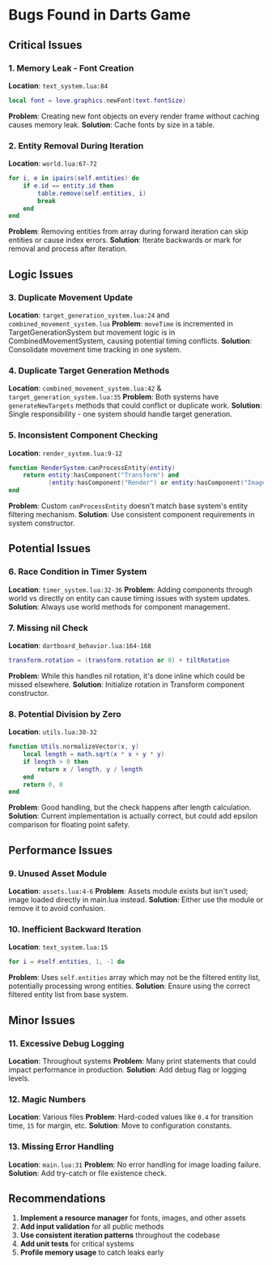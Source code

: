 # Bugs Found in Darts Game

## Critical Issues

### 1. Memory Leak - Font Creation
**Location**: `text_system.lua:84`
```lua
local font = love.graphics.newFont(text.fontSize)
```
**Problem**: Creating new font objects on every render frame without caching causes memory leak.
**Solution**: Cache fonts by size in a table.

### 2. Entity Removal During Iteration
**Location**: `world.lua:67-72`
```lua
for i, e in ipairs(self.entities) do
    if e.id == entity.id then
        table.remove(self.entities, i)
        break
    end
end
```
**Problem**: Removing entities from array during forward iteration can skip entities or cause index errors.
**Solution**: Iterate backwards or mark for removal and process after iteration.

## Logic Issues

### 3. Duplicate Movement Update
**Location**: `target_generation_system.lua:24` and `combined_movement_system.lua`
**Problem**: `moveTime` is incremented in TargetGenerationSystem but movement logic is in CombinedMovementSystem, causing potential timing conflicts.
**Solution**: Consolidate movement time tracking in one system.

### 4. Duplicate Target Generation Methods
**Location**: `combined_movement_system.lua:42` & `target_generation_system.lua:35`
**Problem**: Both systems have `generateNewTargets` methods that could conflict or duplicate work.
**Solution**: Single responsibility - one system should handle target generation.

### 5. Inconsistent Component Checking
**Location**: `render_system.lua:9-12`
```lua
function RenderSystem:canProcessEntity(entity)
    return entity:hasComponent("Transform") and 
           (entity:hasComponent("Render") or entity:hasComponent("Image"))
end
```
**Problem**: Custom `canProcessEntity` doesn't match base system's entity filtering mechanism.
**Solution**: Use consistent component requirements in system constructor.

## Potential Issues

### 6. Race Condition in Timer System
**Location**: `timer_system.lua:32-36`
**Problem**: Adding components through world vs directly on entity can cause timing issues with system updates.
**Solution**: Always use world methods for component management.

### 7. Missing nil Check
**Location**: `dartboard_behavior.lua:164-168`
```lua
transform.rotation = (transform.rotation or 0) + tiltRotation
```
**Problem**: While this handles nil rotation, it's done inline which could be missed elsewhere.
**Solution**: Initialize rotation in Transform component constructor.

### 8. Potential Division by Zero
**Location**: `utils.lua:30-32`
```lua
function Utils.normalizeVector(x, y)
    local length = math.sqrt(x * x + y * y)
    if length > 0 then
        return x / length, y / length
    end
    return 0, 0
end
```
**Problem**: Good handling, but the check happens after length calculation.
**Solution**: Current implementation is actually correct, but could add epsilon comparison for floating point safety.

## Performance Issues

### 9. Unused Asset Module
**Location**: `assets.lua:4-6`
**Problem**: Assets module exists but isn't used; image loaded directly in main.lua instead.
**Solution**: Either use the module or remove it to avoid confusion.

### 10. Inefficient Backward Iteration
**Location**: `text_system.lua:15`
```lua
for i = #self.entities, 1, -1 do
```
**Problem**: Uses `self.entities` array which may not be the filtered entity list, potentially processing wrong entities.
**Solution**: Ensure using the correct filtered entity list from base system.

## Minor Issues

### 11. Excessive Debug Logging
**Location**: Throughout systems
**Problem**: Many print statements that could impact performance in production.
**Solution**: Add debug flag or logging levels.

### 12. Magic Numbers
**Location**: Various files
**Problem**: Hard-coded values like `0.4` for transition time, `15` for margin, etc.
**Solution**: Move to configuration constants.

### 13. Missing Error Handling
**Location**: `main.lua:31`
**Problem**: No error handling for image loading failure.
**Solution**: Add try-catch or file existence check.

## Recommendations

1. **Implement a resource manager** for fonts, images, and other assets
2. **Add input validation** for all public methods
3. **Use consistent iteration patterns** throughout the codebase
4. **Add unit tests** for critical systems
5. **Profile memory usage** to catch leaks early